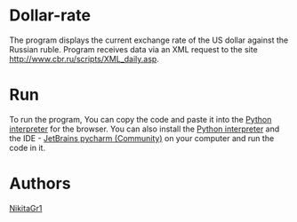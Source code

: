 # Dollar-rate
The program displays the current exchange rate of the US dollar against the Russian ruble. Program receives data via an XML request to the site <a href="http://www.cbr.ru/scripts/XML_daily.asp" target="_blank">http://www.cbr.ru/scripts/XML_daily.asp</a>.


# Run
To run the program, You can copy the code and paste it into the <a href="https://brython.info/console.html" target="_blank">Python interpreter</a> for the browser.
You can also install the <a href="https://www.python.org/downloads/" target="_blank">Python interpreter</a> and the IDE - <a href="https://www.jetbrains.com/pycharm/download" target="_blank">JetBrains pycharm (Community)</a> on your computer and run the code in it.


# Authors
<a href="https://github.com/NikitaGr1" target="_blank">NikitaGr1</a>
